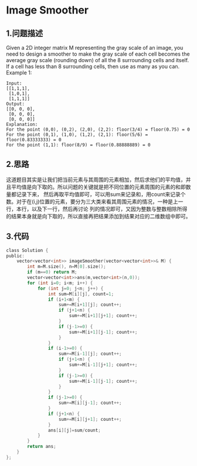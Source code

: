 Image Smoother
===

1.问题描述
---

Given a 2D integer matrix M representing the gray scale of an image, you need to design a smoother to make the gray scale of each cell becomes the average gray scale (rounding down) of all the 8 surrounding cells and itself. If a cell has less than 8 surrounding cells, then use as many as you can.<br>
Example 1:

```
Input:
[[1,1,1],
 [1,0,1],
 [1,1,1]]
Output:
[[0, 0, 0],
 [0, 0, 0],
 [0, 0, 0]]
Explanation:
For the point (0,0), (0,2), (2,0), (2,2): floor(3/4) = floor(0.75) = 0
For the point (0,1), (1,0), (1,2), (2,1): floor(5/6) = floor(0.83333333) = 0
For the point (1,1): floor(8/9) = floor(0.88888889) = 0
```

2.思路
---

这道题目其实是让我们把当前元素与其周围的元素相加，然后求他们的平均值，并且平均值是向下取的。所以问题的关键就是把不同位置的元素周围的元素的和即数量都记录下来，
然后再取平均值即可，可以用sum来记录和，用count来记录个数。对于在(i,j)位置的元素，要分为三大类来看其周围元素的情况，一种是上一行，本行，以及下一行，然后再讨论
列的情况即可，又因为整数与整数相除所得的结果本身就是向下取的，所以直接再把结果添加到结果对应的二维数组中即可。

3.代码
---

```c
class Solution {
public:
    vector<vector<int>> imageSmoother(vector<vector<int>>& M) {
        int m=M.size(), n=M[0].size();
        if (m==0) return M;
        vector<vector<int>>ans(m,vector<int>(n,0));
        for (int i=0; i<m; i++) {
            for (int j=0; j<n; j++) {
                int sum=M[i][j], count=1;
                if (i+1<m) {
                    sum+=M[i+1][j]; count++;
                    if (j+1<n) {
                        sum+=M[i+1][j+1]; count++;
                    }
                    if (j-1>=0) {
                        sum+=M[i+1][j-1]; count++;
                    }
                }
                if (i-1>=0) {
                    sum+=M[i-1][j]; count++;
                    if (j+1<n) {
                        sum+=M[i-1][j+1]; count++;
                    }
                    if (j-1>=0) {
                        sum+=M[i-1][j-1]; count++;
                    }
                }
                if (j-1>=0) {
                    sum+=M[i][j-1]; count++;
                }
                if (j+1<n) {
                    sum+=M[i][j+1]; count++;
                }
                ans[i][j]=sum/count;
            }
        }
        return ans;
    }
};
```
